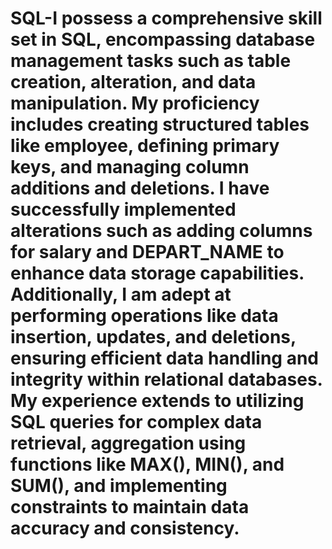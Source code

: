 # SQL-I possess a comprehensive skill set in SQL, encompassing database management tasks such as table creation, alteration, and data manipulation. My proficiency includes creating structured tables like employee, defining primary keys, and managing column additions and deletions. I have successfully implemented alterations such as adding columns for salary and DEPART_NAME to enhance data storage capabilities. Additionally, I am adept at performing operations like data insertion, updates, and deletions, ensuring efficient data handling and integrity within relational databases. My experience extends to utilizing SQL queries for complex data retrieval, aggregation using functions like MAX(), MIN(), and SUM(), and implementing constraints to maintain data accuracy and consistency.
